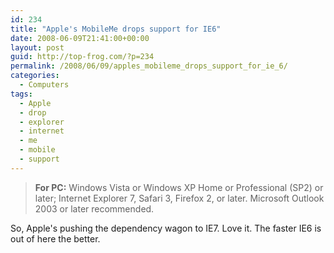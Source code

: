```yaml
---
id: 234
title: "Apple's MobileMe drops support for IE6"
date: 2008-06-09T21:41:00+00:00
layout: post
guid: http://top-frog.com/?p=234
permalink: /2008/06/09/apples_mobileme_drops_support_for_ie_6/
categories:
  - Computers
tags:
  - Apple
  - drop
  - explorer
  - internet
  - me
  - mobile
  - support
---
```

> **For PC:** Windows Vista or Windows XP Home or Professional (SP2) or later; Internet Explorer 7, Safari 3, Firefox 2, or later. Microsoft Outlook 2003 or later recommended.

So, Apple's pushing the dependency wagon to IE7. Love it. The faster IE6 is out of here the better.
